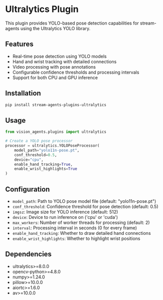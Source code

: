 # Ultralytics Plugin

This plugin provides YOLO-based pose detection capabilities for stream-agents using the Ultralytics YOLO library.

## Features

- Real-time pose detection using YOLO models
- Hand and wrist tracking with detailed connections
- Video processing with pose annotations
- Configurable confidence thresholds and processing intervals
- Support for both CPU and GPU inference

## Installation

```bash
pip install stream-agents-plugins-ultralytics
```

## Usage

```python
from vision_agents.plugins import ultralytics

# Create a YOLO pose processor
processor = ultralytics.YOLOPoseProcessor(
    model_path="yolo11n-pose.pt",
    conf_threshold=0.5,
    device="cpu",
    enable_hand_tracking=True,
    enable_wrist_highlights=True
)
```

## Configuration

- `model_path`: Path to YOLO pose model file (default: "yolo11n-pose.pt")
- `conf_threshold`: Confidence threshold for pose detection (default: 0.5)
- `imgsz`: Image size for YOLO inference (default: 512)
- `device`: Device to run inference on ('cpu' or 'cuda')
- `max_workers`: Number of worker threads for processing (default: 2)
- `interval`: Processing interval in seconds (0 for every frame)
- `enable_hand_tracking`: Whether to draw detailed hand connections
- `enable_wrist_highlights`: Whether to highlight wrist positions

## Dependencies

- ultralytics>=8.0.0
- opencv-python>=4.8.0
- numpy>=1.24.0
- pillow>=10.0.0
- aiortc>=1.6.0
- av>=10.0.0
